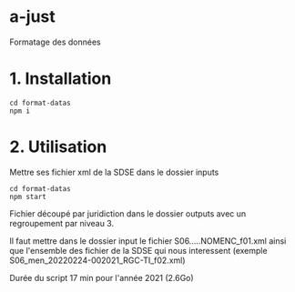 # a-just
Formatage des données

# 1. Installation
```
cd format-datas
npm i
```

# 2. Utilisation

Mettre ses fichier xml de la SDSE dans le dossier inputs
```
cd format-datas
npm start
```

Fichier découpé par juridiction dans le dossier outputs avec un regroupement par niveau 3.

Il faut mettre dans le dossier input le fichier S06.....NOMENC_f01.xml ainsi que l'ensemble des fichier de la SDSE qui nous interessent (exemple S06_men_20220224-002021_RGC-TI_f02.xml)

Durée du script 17 min pour l'année 2021 (2.6Go)